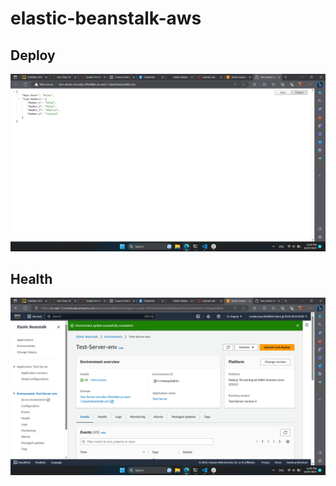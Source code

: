 # elastic-beanstalk-aws

## Deploy
![Deploy](./images/Deploy.png)

## Health
![Health](./images/Health.png)